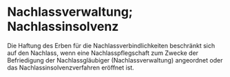 # Nachlassverwaltung; Nachlassinsolvenz

Die Haftung des Erben für die Nachlassverbindlichkeiten beschränkt sich auf den Nachlass, wenn eine Nachlasspflegschaft zum Zwecke der Befriedigung der Nachlassgläubiger (Nachlassverwaltung) angeordnet oder das Nachlassinsolvenzverfahren eröffnet ist. 

